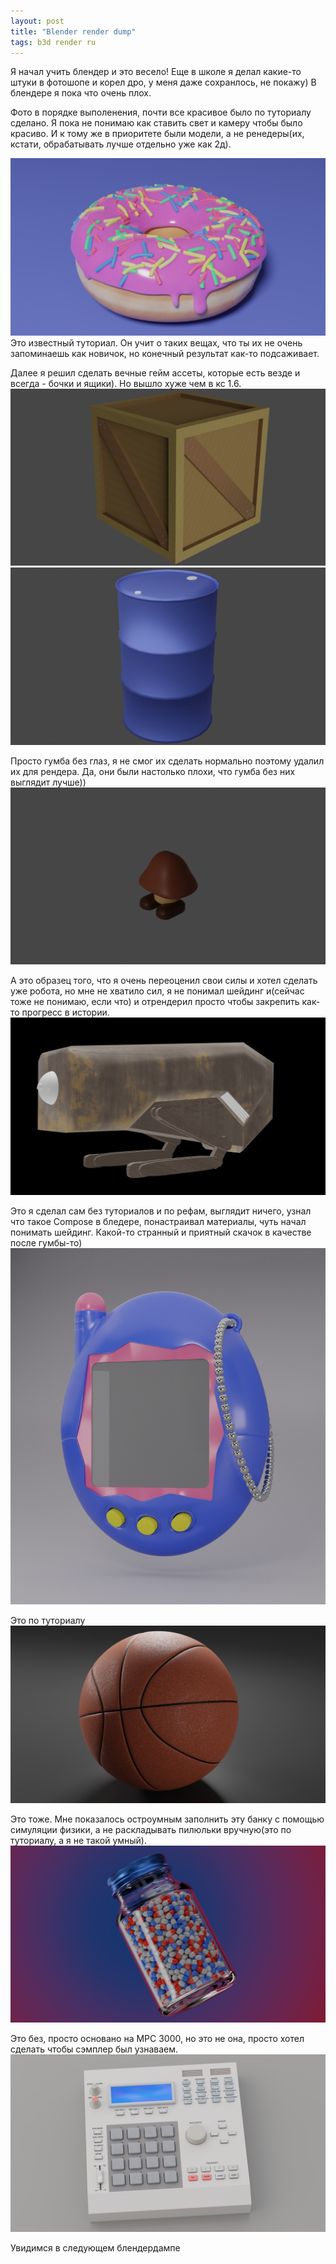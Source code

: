 ```yaml
---
layout: post
title: "Blender render dump"
tags: b3d render ru
---
```

Я начал учить блендер и это весело!
Еще в школе я делал какие-то штуки в фотошопе и корел дро, у меня даже сохранлось, не покажу)
В блендере я пока что очень плох.

Фото в порядке выполенения, почти все красивое было по туториалу сделано.
Я пока не понимаю как ставить свет и камеру чтобы было красиво. И к тому же в приоритете были модели, а не ренедеры(их, кстати, обрабатывать лучше отдельно уже как 2д).

![Art](/assets/images/blender/blender_donut.png)
Это известный туториал. Он учит о таких вещах, что ты их не очень запоминаешь как новичок, но конечный результат как-то подсаживает.
<!--more-->

Далее я решил сделать вечные гейм ассеты, которые есть везде и всегда - бочки и ящики). Но вышло хуже чем в кс 1.6.
![Art](/assets/images/blender/blender_crate.png)
![Art](/assets/images/blender/blender_barrel.png)

Просто гумба без глаз, я не смог их сделать нормально поэтому удалил их для рендера. Да, они были настолько плохи, что гумба без них выглядит лучше))
![Art](/assets/images/blender/blender_goomba.png)

А это образец того, что я очень переоценил свои силы и хотел сделать уже робота, но мне не хватило сил, я не понимал шейдинг и(сейчас тоже не понимаю, если что) и отрендерил просто чтобы закрепить как-то прогресс в истории.
![Art](/assets/images/blender/blender_drone.png)

Это я сделал сам без туториалов и по рефам, выглядит ничего, узнал что такое Compose в бледере, понастраивал материалы, чуть начал понимать шейдинг. Какой-то странный и приятный скачок в качестве после гумбы-то)
![Art](/assets/images/blender/blender_tamagotchi.png)

Это по туториалу
![Art](/assets/images/blender/blender_basketball.png)

Это тоже. Мне показалось остроумным заполнить эту банку с помощью симуляции физики, а не раскладывать пилюльки вручную(это по туториалу, а я не такой умный).
![Art](/assets/images/blender/blender_pills.png)

Это без, просто основано на MPC 3000, но это не она, просто хотел сделать чтобы сэмплер был узнаваем.
![Art](/assets/images/blender/blender_mpc.png)

Увидимся в следующем блендердампе